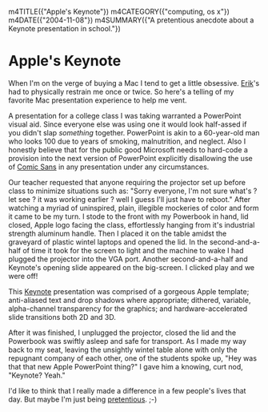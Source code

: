 m4TITLE({"Apple's Keynote"})
m4CATEGORY({"computing, os x"})
m4DATE({"2004-11-08"})
m4SUMMARY({"A pretentious anecdote about a Keynote presentation in school."})

Apple's Keynote
================

When I'm on the verge of buying a Mac I tend to get a little obsessive.
[Erik](http://bobzrkr.org/)'s had to physically restrain me once or
twice. So here's a telling of my favorite Mac presentation experience
to help me vent.

A presentation for a college class I was taking warranted a PowerPoint
visual aid. Since everyone else was using one it would look half-assed
if you didn't slap *something* together. PowerPoint is akin to a
60-year-old man who looks 100 due to years of smoking, malnutrition, and
neglect. Also I honestly believe that for the public good Microsoft
needs to hard-code a provision into the next version of PowerPoint
explicitly disallowing the use of [Comic Sans](http://bancomicsans.com/)
in any presentation under any circumstances.

Our teacher requested that anyone requiring the projector set up before
class to minimize situations such as: "Sorry everyone, I'm not sure
what's ? let see ? it was working earlier ? well I guess I'll just
have to reboot." After watching a myriad of uninspired, plain,
illegible mockeries of color and form it came to be my turn. I stode to
the front with my Powerbook in hand, lid closed, Apple logo facing the
class, effortlessly hanging from it's industrial strength aluminum
handle. Then I placed it on the table amidst the graveyard of plastic
wintel laptops and opened the lid. In the second-and-a-half of time it
took for the screen to light and the machine to wake I had plugged the
projector into the VGA port. Another second-and-a-half and Keynote's
opening slide appeared on the big-screen. I clicked play and we were
off!

This [Keynote](http://www.apple.com/keynote/) presentation was comprised
of a gorgeous Apple template; anti-aliased text and drop shadows where
appropriate; dithered, variable, alpha-channel transparency for the
graphics; and hardware-accelerated slide transitions both 2D and 3D.

After it was finished, I unplugged the projector, closed the lid and the
Powerbook was swiftly asleep and safe for transport. As I made my way
back to my seat, leaving the unsightly wintel table alone with only the
repugnant company of each other, one of the students spoke up, "Hey was
that that new Apple PowerPoint thing?" I gave him a knowing, curt nod,
"Keynote? Yeah."

I'd like to think that I really made a difference in a few people's
lives that day. But maybe I'm just being
[pretentious](http://www.despair.com/pretension.html). ;-)
